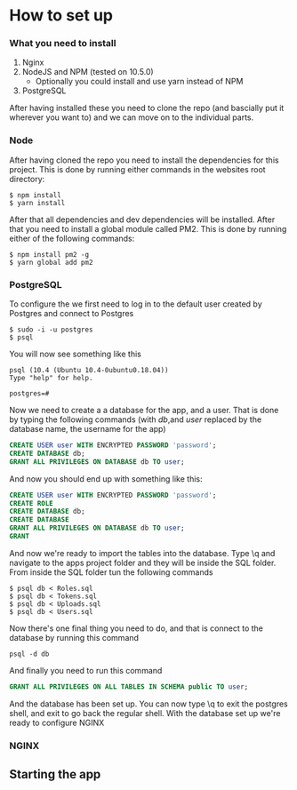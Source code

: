# How to set up
### What you need to install

1. Nginx
1. NodeJS and NPM (tested on 10.5.0)
    * Optionally you could install and use yarn instead of NPM
1. PostgreSQL

After having installed these you need to clone the repo (and bascially put it wherever you want to) and we can move on to the individual parts.

### Node

After having cloned the repo you need to install the dependencies for this project. This is done by running either commands in the websites root directory:

```shell
$ npm install
$ yarn install
```

After that all dependencies and dev dependencies will be installed. After that you need to install a global module called PM2. This is done by running either of the following commands:

```shell
$ npm install pm2 -g
$ yarn global add pm2
```

### PostgreSQL

To configure the we first need to log in to the default user created by Postgres and connect to Postgres

```shell
$ sudo -i -u postgres
$ psql
```

You will now see something like this

```
psql (10.4 (Ubuntu 10.4-0ubuntu0.18.04))
Type "help" for help.

postgres=#
```

Now we need to create a a database for the app, and a user. That is done by typing the following commands (with *db*,and *user* replaced by the database name, the username for the app)

```sql
CREATE USER user WITH ENCRYPTED PASSWORD 'password';
CREATE DATABASE db;
GRANT ALL PRIVILEGES ON DATABASE db TO user;
```

And now you should end up with something like this:

```sql
CREATE USER user WITH ENCRYPTED PASSWORD 'password';
CREATE ROLE
CREATE DATABASE db;
CREATE DATABASE
GRANT ALL PRIVILEGES ON DATABASE db TO user;
GRANT
```

And now we're ready to import the tables into the database. Type \q and navigate to the apps project folder and they will be inside the SQL folder. From inside the SQL folder tun the following commands

```shell
$ psql db < Roles.sql
$ psql db < Tokens.sql  
$ psql db < Uploads.sql 
$ psql db < Users.sql
```

Now there's one final thing you need to do, and that is connect to the database by running this command

```shell
psql -d db
```

And finally you need to run this command

```sql
GRANT ALL PRIVILEGES ON ALL TABLES IN SCHEMA public TO user;
```

And the database has been set up. You can now type \q to exit the postgres shell, and exit to go back the regular shell. With the database set up we're ready to configure NGINX

### NGINX

## Starting the app